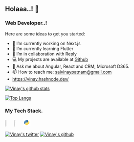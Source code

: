 ## Holaaa..! 👋
### Web Developer..!

Here are some ideas to get you started:

- 🔭 I’m currently working on Next.js
- 🌱 I’m currently learning Flutter
- 👯 I’m in collaboration with Reply
- 💻 My projects are available at [Github](https://github.com/Tejuvinay)
- 💬 Ask me about Angular, React and CRM, Microsoft D365.
- 📫 How to reach me: saivinaypatnam@gmail.com
- https://vinay.hashnode.dev/

[![Vinay's github stats](https://github-readme-stats.vercel.app/api?username=Tejuvinay&show_icons=true&theme=tokyonight)](https://github.com/Tejuvinay/github-readme-stats)

[![Top Langs](https://github-readme-stats.vercel.app/api/top-langs/?username=Tejuvinay&layout=compact&theme=tokyonight)](https://github.com/Tejuvinay/github-readme-stats)

### My Tech Stack.

<p float="left">
  <img src="https://camo.githubusercontent.com/0718de253954368a746d474ac4145da14ed303e0/68747470733a2f2f72656163746e61746976652e6465762f696d672f6865616465725f6c6f676f2e737667" width="5%" height="5%">
  <img src="https://camo.githubusercontent.com/b912b7cde6980dbd24969c2cf4e1855af0079310/68747470733a2f2f7777772e766563746f726c6f676f2e7a6f6e652f6c6f676f732f666c7574746572696f2f666c7574746572696f2d69636f6e2e737667" width="5%" height="5%">
  <img src="https://raw.githubusercontent.com/github/explore/80688e429a7d4ef2fca1e82350fe8e3517d3494d/topics/python/python.png" width="5%" height="5%">
</p>

[![Vinay's twitter](http://i.imgur.com/tXSoThF.png)](https://twitter.com/VInayPatnam6802)
[![Vinay's github](http://i.imgur.com/0o48UoR.png)](https://github.com/Tejuvinay)
